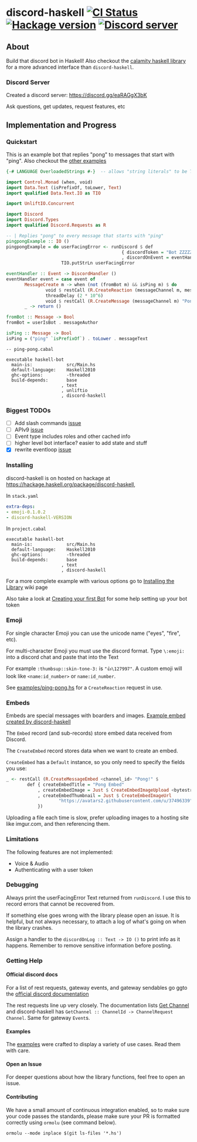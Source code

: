 # discord-haskell           [![CI Status](https://github.com/aquarial/discord-haskell/actions/workflows/main.yml/badge.svg)](https://github.com/aquarial/discord-haskell/actions/)        [![Hackage version](http://img.shields.io/hackage/v/discord-haskell.svg?label=Hackage)](https://hackage.haskell.org/package/discord-haskell)              [![Discord server](https://discord.com/api/guilds/918577626954739722/widget.png?style=shield)](https://discord.gg/eaRAGgX3bK)

## About

Build that discord bot in Haskell! Also checkout the [calamity haskell library](https://github.com/nitros12/calamity)
for a more advanced interface than `discord-haskell`.

### Discord Server

Created a discord server: <https://discord.gg/eaRAGgX3bK>

Ask questions, get updates, request features, etc

## Implementation and Progress

### Quickstart

This is an example bot that replies "pong" to messages that start with "ping". Also checkout the [other examples](./examples/)

```haskell
{-# LANGUAGE OverloadedStrings #-}  -- allows "string literals" to be Text

import Control.Monad (when, void)
import Data.Text (isPrefixOf, toLower, Text)
import qualified Data.Text.IO as TIO

import UnliftIO.Concurrent

import Discord
import Discord.Types
import qualified Discord.Requests as R

-- | Replies "pong" to every message that starts with "ping"
pingpongExample :: IO ()
pingpongExample = do userFacingError <- runDiscord $ def
                                            { discordToken = "Bot ZZZZZZZZZZZZZZZZZZZ"
                                            , discordOnEvent = eventHandler }
                     TIO.putStrLn userFacingError

eventHandler :: Event -> DiscordHandler ()
eventHandler event = case event of
       MessageCreate m -> when (not (fromBot m) && isPing m) $ do
               void $ restCall (R.CreateReaction (messageChannel m, messageId m) "eyes")
               threadDelay (2 * 10^6)
               void $ restCall (R.CreateMessage (messageChannel m) "Pong!")
       _ -> return ()

fromBot :: Message -> Bool
fromBot = userIsBot . messageAuthor

isPing :: Message -> Bool
isPing = ("ping" `isPrefixOf`) . toLower . messageText
```

```cabal
-- ping-pong.cabal

executable haskell-bot
  main-is:             src/Main.hs
  default-language:    Haskell2010
  ghc-options:         -threaded
  build-depends:       base
                     , text
                     , unliftio
                     , discord-haskell
```

### Biggest TODOs

- [ ] Add slash commands [issue](https://github.com/aquarial/discord-haskell/issues/59)
- [ ] APIv9 [issue](https://github.com/aquarial/discord-haskell/issues/72)
- [ ] Event type includes roles and other cached info
- [ ] higher level bot interface? easier to add state and stuff
- [x] rewrite eventloop [issue](https://github.com/aquarial/discord-haskell/issues/70)

### Installing

discord-haskell is on hosted on hackage at <https://hackage.haskell.org/package/discord-haskell>,

In `stack.yaml`

```yaml
extra-deps:
- emoji-0.1.0.2
- discord-haskell-VERSION
```

In `project.cabal`

```cabal
executable haskell-bot
  main-is:             src/Main.hs
  default-language:    Haskell2010
  ghc-options:         -threaded
  build-depends:       base
                     , text
                     , discord-haskell
```

For a more complete example with various options go to
[Installing the Library](https://github.com/aquarial/discord-haskell/wiki/Installing-the-Library) wiki page

Also take a look at
[Creating your first Bot](https://github.com/aquarial/discord-haskell/wiki/Creating-your-first-Bot)
for some help setting up your bot token

### Emoji

For single character Emoji you can use the unicode name ("eyes", "fire", etc).

For multi-character Emoji you must use the discord format. Type `\:emoji:` into
a discord chat and paste that into the Text

For example `:thumbsup::skin-tone-3:` is `"👍\127997"`.
A custom emoji will look like `<name:id_number>` or `name:id_number`.

See [examples/ping-pong.hs](https://github.com/aquarial/discord-haskell/blob/master/examples/ping-pong.hs)
 for a `CreateReaction` request in use.

### Embeds

Embeds are special messages with boarders and images. [Example embed created by discord-haskell](./examples/embed-photo.jpg)

The `Embed` record (and sub-records) store embed data received from Discord.

The `CreateEmbed` record stores data when we want to create an embed.

`CreateEmbed` has a `Default` instance, so you only need to specify the fields you use:

```haskell
_ <- restCall (R.CreateMessageEmbed <channel_id> "Pong!" $
        def { createEmbedTitle = "Pong Embed"
            , createEmbedImage = Just $ CreateEmbedImageUpload <bytestring>
            , createEmbedThumbnail = Just $ CreateEmbedImageUrl
                    "https://avatars2.githubusercontent.com/u/37496339"
            })
```

Uploading a file each time is slow, prefer uploading images to a hosting site like imgur.com, and then referencing them.

### Limitations

The following features are not implemented:

- Voice & Audio
- Authenticating with a user token

### Debugging

Always print the userFacingError Text returned from `runDiscord`. I use this to record
errors that cannot be recovered from.

If something else goes wrong with the library please open an issue. It is helpful,
but not always necessary, to attach a log of what's going on when the library
crashes.

Assign a handler to the `discordOnLog :: Text -> IO ()` to print info as it happens.
Remember to remove sensitive information before posting.

### Getting Help

#### Official discord docs

For a list of rest requests, gateway events, and gateway sendables go ggto the
[official discord documentation](https://discord.com/developers/docs/intro)

The rest requests line up very closely. The documentation lists
[Get Channel](https://discord.com/developers/docs/resources/channel#get-channel)
and discord-haskell has `GetChannel :: ChannelId -> ChannelRequest Channel`. Same for gateway `Event`s.

#### Examples

The [examples](https://github.com/aquarial/discord-haskell/tree/master/examples) were crafted
to display a variety of use cases. Read them with care.

#### Open an Issue

For deeper questions about how the library functions, feel free to open an issue.

#### Contributing

We have a small amount of continuous integration enabled, so to make sure your code passes the standards, please make sure your PR is formatted correctly using `ormolu` (see command below).

`ormolu --mode inplace $(git ls-files '*.hs')`
